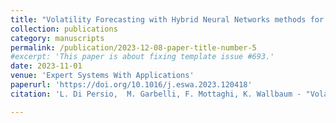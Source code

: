 ```yaml
---
title: "Volatility Forecasting with Hybrid Neural Networks methods for Risk Parity Investment Strategies"
collection: publications
category: manuscripts
permalink: /publication/2023-12-08-paper-title-number-5
#excerpt: 'This paper is about fixing template issue #693.'
date: 2023-11-01
venue: 'Expert Systems With Applications'
paperurl: 'https://doi.org/10.1016/j.eswa.2023.120418'
citation: 'L. Di Persio,  M. Garbelli, F. Mottaghi, K. Wallbaum - "Volatility Forecasting with Hybrid Neural Networks methods for Risk Parity Investment Strategies" Published in "Expert Systems With Applications" https://doi.org/10.1016/j.eswa.2023.120418'

---
```




